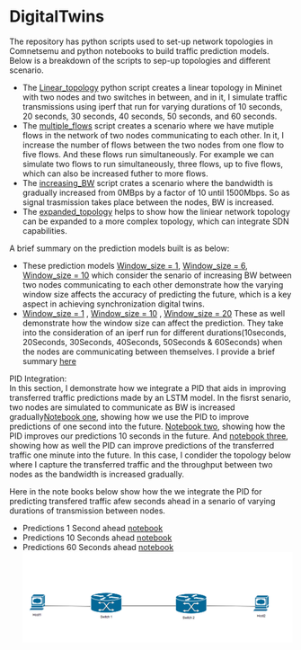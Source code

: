 # DigitalTwins
The repository has python scripts used to set-up network topologies in Comnetsemu and python notebooks to build traffic prediction models. <br> Below is a breakdown of the scripts to sep-up topologies and different scenario.
 - The [Linear_topology](https://github.com/johnsengendo/DigitalTwins/blob/main/linear_topology.py) python script creates a linear topology in Mininet with two nodes and two switches in between, and in it, I simulate traffic 
   transmissions using iperf that run for varying durations of 10 seconds, 20 seconds, 30 seconds, 40 seconds, 50 seconds, and 60 seconds.
 - The [multiple_flows](https://github.com/johnsengendo/DigitalTwins/blob/main/multiple_flows.py) script creates a scenario where we have mutiple flows in the network of two nodes communicating to each other. In it, I increase the 
   number of flows between the two nodes from one flow to five flows. And these flows run simultaneously. For example we can simulate two flows to run simultaneously, three flows, up to five flows, which can also be increased futher to 
   more flows.
 - The [increasing_BW](https://github.com/johnsengendo/DigitalTwins/blob/main/increasing_BW.py) script crates a scenario where the bandwidth is gradually increased from 0MBps by a factor of 10 until 1500Mbps. So as signal trasmission 
   takes place between the nodes, BW is increased.
 - The [expanded_topology](https://github.com/johnsengendo/DigitalTwins/blob/main/expanded_topology.py) helps to show how the liniear network topology can be expanded to a more complex topology, which can integrate SDN capabilities.

 A brief summary on the prediction models built is as below:<br>
- These prediction models [Window_size = 1](https://github.com/johnsengendo/DigitalTwins/blob/main/Prediction_LSTM_model(Window_size_%3D1).ipynb), [Window_size = 6](https://github.com/johnsengendo/DigitalTwins/blob/main/Prediction_LSTM_model(Window_size_%3D6).ipynb), [Window_size = 10](https://github.com/johnsengendo/DigitalTwins/blob/main/Prediction_LSTM_model(Window_size_%3D10).ipynb) which consider the senario of increasing BW between two nodes communicating to each other demonstrate how the varying window size affects the accuracy of predicting the future, which is a key aspect in achieving synchronization digital twins.
- [Window_size = 1](https://github.com/johnsengendo/DigitalTwins/blob/main/Trafic_prediction_4seconds_ahead_(window_size%3D1).ipynb) , [Window_size = 10](https://github.com/johnsengendo/DigitalTwins/blob/main/Trafic_prediction_4seconds_ahead_(window_size%3D10).ipynb) , [Window_size = 20](https://github.com/johnsengendo/DigitalTwins/blob/main/Trafic_prediction_4seconds_ahead_(window_size%3D20).ipynb) These as well demonstrate how the window size can affect the prediction. They take into the consideration of an iperf  run for different durations(10seconds, 20Seconds, 30Seconds, 40Seconds, 50Seconds & 60Seconds) when the nodes are communicating between themselves. I provide a brief summary [here](https://github.com/johnsengendo/DigitalTwins/blob/main/Summary%20results%20of%20Window_size%20effect.pdf)

PID Integration:<br>
In this section, I demonstrate how we integrate a PID that aids in improving transferred traffic predictions made by an LSTM model.
In the fisrst senario, two nodes are simulated to communicate as BW is increased gradually[Notebook one](https://github.com/johnsengendo/DigitalTwins/blob/main/Prediction_Model(10Seconds_ahead)_with_PID_Integration.ipynb), showing how we use the PID to improve predictions of one second into the future. [Notebook two](https://github.com/johnsengendo/DigitalTwins/blob/main/Prediction_Model(10Seconds_ahead)_with_PID_Integration.ipynb), showing how the PID improves our predictions 10 seconds in the future. And [notebook three](https://github.com/johnsengendo/DigitalTwins/blob/main/Prediction_Model(60Seconds_ahead)_with_PID_Integration.ipynb), showing how as well the PID can improve predictions of the transferred traffic one minute into the future. In this case, I condider the topology below where I capture the transferred traffic and the throughput between two nodes as the bandwidth is increased gradually.

Here in the note books below show how the we integrate the PID for predicting transfered traffic afew seconds ahead in a senario of varying durations of transmission between nodes.
- Predictions 1 Second ahead [notebook](https://github.com/johnsengendo/DigitalTwins/blob/main/Trafic_prediction_single_flow_1second_ahead_PID_(window_size%3D1).ipynb)
- Predictions 10 Seconds ahead [notebook](https://github.com/johnsengendo/DigitalTwins/blob/main/Trafic_prediction_single_flow_10seconds_ahead_PID_(window_size%3D1).ipynb)
- Predictions 60 Seconds ahead [notebook](https://github.com/johnsengendo/DigitalTwins/blob/main/Trafic_prediction_single_flow_60seconds_ahead_PID_(window_size%3D1).ipynb)
![Linear topology](https://github.com/johnsengendo/DigitalTwins/blob/main/Network_setup.png)
